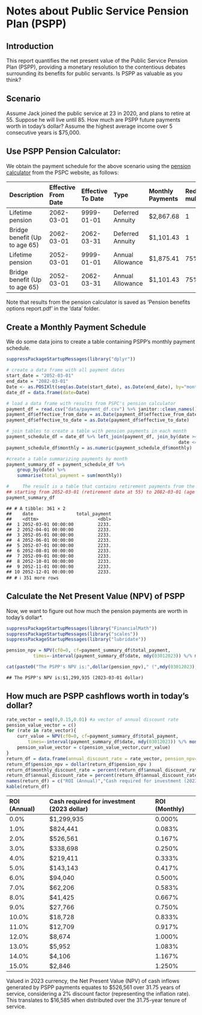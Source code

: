 Notes about Public Service Pension Plan (PSPP)
================

## Introduction

This report quantifies the net present value of the Public Service
Pension Plan (PSPP), providing a monetary resolution to the contentious
debates surrounding its benefits for public servants. Is PSPP as
valuable as you think?

## Scenario

Assume Jack joined the public service at 23 in 2020, and plans to retire
at 55. Suppose he will live until 85. How much are PSPP future payments
worth in today’s dollar? Assume the highest average income over 5
consecutive years is \$75,000.

## Use PSPP Pension Calculator:

We obtain the payment schedule for the above scenario using the [pension
calculator](http://apppen-penapp.tpsgc-pwgsc.gc.ca/penavg-penben_prod/cpr-pbc/accueil-welcome/prep.action)
from the PSPC website, as follows:

| Description                   | Effective From Date | Effective To Date | Type             | Monthly Payments | Reduction multiplier | Monthly Reduced Payments |
|:------------------------------|:--------------------|:------------------|:-----------------|:-----------------|:---------------------|-------------------------:|
| Lifetime pension              | 2062-03-01          | 9999-01-01        | Deferred Annuity | \$2,867.68       | 1                    |                  2867.68 |
| Bridge benefit (Up to age 65) | 2062-03-01          | 2062-03-31        | Deferred Annuity | \$1,101.43       | 1                    |                  1101.43 |
| Lifetime pension              | 2052-03-01          | 9999-01-01        | Annual Allowance | \$1,875.41       | 75%                  |                  1406.56 |
| Bridge benefit (Up to age 65) | 2052-03-01          | 2062-03-31        | Annual Allowance | \$1,101.43       | 75%                  |                   826.07 |

Note that results from the pension calculator is saved as ‘Pension
benefits options report.pdf’ in the ‘data’ folder.

## Create a Monthly Payment Schedule

We do some data joins to create a table containing PSPP’s monthly
payment schedule.

``` r
suppressPackageStartupMessages(library("dplyr"))

# create a data frame with all payment dates
start_date = "2052-03-01"
end_date = "2082-03-01"
Date <- as.POSIXlt(seq(as.Date(start_date), as.Date(end_date), by="month"))
date_df = data.frame(date=Date)

# load a data frame with results from PSPC's pension calculator
payment_df = read.csv("data/payment_df.csv") %>% janitor::clean_names() 
payment_df$effective_from_date = as.Date(payment_df$effective_from_date)
payment_df$effective_to_date = as.Date(payment_df$effective_to_date)

# join tables to create a table with pension payments in each month
payment_schedule_df = date_df %>% left_join(payment_df, join_by(date >= effective_from_date , 
                                                                date <= effective_to_date))  
payment_schedule_df$monthly = as.numeric(payment_schedule_df$monthly)

#create a table summarizing payments by month
payment_summary_df = payment_schedule_df %>% 
    group_by(date) %>% 
    summarise(total_payment = sum(monthly))

#     The result is a table that contains retirement payments from the PSPP,
## starting from 2052-03-01 (retirement date at 55) to 2082-03-01 (age 85): 
payment_summary_df 
```

    ## # A tibble: 361 × 2
    ##    date                total_payment
    ##    <dttm>                      <dbl>
    ##  1 2052-03-01 00:00:00         2233.
    ##  2 2052-04-01 00:00:00         2233.
    ##  3 2052-05-01 00:00:00         2233.
    ##  4 2052-06-01 00:00:00         2233.
    ##  5 2052-07-01 00:00:00         2233.
    ##  6 2052-08-01 00:00:00         2233.
    ##  7 2052-09-01 00:00:00         2233.
    ##  8 2052-10-01 00:00:00         2233.
    ##  9 2052-11-01 00:00:00         2233.
    ## 10 2052-12-01 00:00:00         2233.
    ## # ℹ 351 more rows

## Calculate the Net Present Value (NPV) of PSPP

Now, we want to figure out how much the pension payments are worth in
today’s dollar\*.

``` r
suppressPackageStartupMessages(library("FinancialMath"))
suppressPackageStartupMessages(library("scales"))
suppressPackageStartupMessages(library("lubridate"))

pension_npv = NPV(cf0=0, cf=payment_summary_df$total_payment, 
          times=-interval(payment_summary_df$date, mdy(03012023)) %/% months(1), i=0)

cat(paste0("The PSPP's NPV is:",dollar(pension_npv)," (",mdy(03012023)," dollar)"))
```

    ## The PSPP's NPV is:$1,299,935 (2023-03-01 dollar)

## How much are PSPP cashflows worth in today’s dollar?

``` r
rate_vector = seq(0,0.15,0.01) #a vector of annual discount rate
pension_value_vector = c()
for (rate in rate_vector){
    curr_value = NPV(cf0=0, cf=payment_summary_df$total_payment, 
        times=-interval(payment_summary_df$date, mdy(03012023)) %/% months(1), i=rate/12)
    pension_value_vector = c(pension_value_vector,curr_value)
}
return_df = data.frame(annual_discount_rate = rate_vector, pension_npv=pension_value_vector)
return_df$pension_npv = dollar(return_df$pension_npv )
return_df$monthly_discount_rate = percent(return_df$annual_discount_rate/12)
return_df$annual_discount_rate = percent(return_df$annual_discount_rate)
names(return_df) = c("ROI (Annual)","Cash required for investment (2023 dollar)","ROI (Monthly)")
kable(return_df)
```

| ROI (Annual) | Cash required for investment (2023 dollar) | ROI (Monthly) |
|:-------------|:-------------------------------------------|:--------------|
| 0.0%         | \$1,299,935                                | 0.000%        |
| 1.0%         | \$824,441                                  | 0.083%        |
| 2.0%         | \$526,561                                  | 0.167%        |
| 3.0%         | \$338,698                                  | 0.250%        |
| 4.0%         | \$219,411                                  | 0.333%        |
| 5.0%         | \$143,143                                  | 0.417%        |
| 6.0%         | \$94,040                                   | 0.500%        |
| 7.0%         | \$62,206                                   | 0.583%        |
| 8.0%         | \$41,425                                   | 0.667%        |
| 9.0%         | \$27,766                                   | 0.750%        |
| 10.0%        | \$18,728                                   | 0.833%        |
| 11.0%        | \$12,709                                   | 0.917%        |
| 12.0%        | \$8,674                                    | 1.000%        |
| 13.0%        | \$5,952                                    | 1.083%        |
| 14.0%        | \$4,106                                    | 1.167%        |
| 15.0%        | \$2,846                                    | 1.250%        |

Valued in 2023 currency, the Net Present Value (NPV) of cash inflows
generated by PSPP payments equates to \$526,561 over 31.75 years of
service, considering a 2% discount factor (representing the inflation
rate). This translates to \$16,585 when distributed over the 31.75-year
tenure of service.
